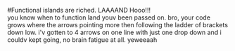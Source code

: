 #Functional islands are riched. LAAAAND Hooo!!!<br>
you know when to function land youv been passed on. bro, your code grows where the arrows pointing more then following the ladder of brackets down low. 
i'v gotten to 4 arrows on one line with just one drop down and i couldv kept going, no brain fatigue at all. yeweeaah
